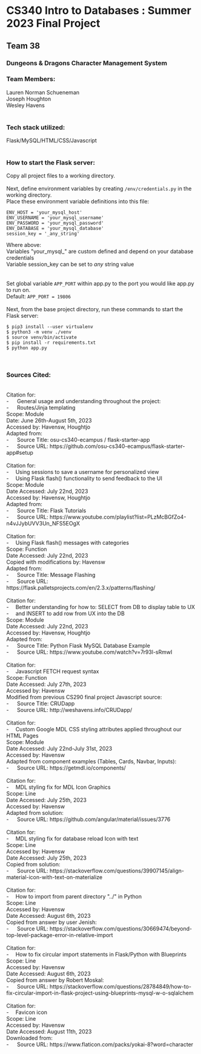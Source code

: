 # CS340 Intro to Databases : Summer 2023 Final Project
## Team 38
### Dungeons & Dragons Character Management System

### Team Members:<br>
Lauren Norman Schueneman<br>
Joseph Houghton<br>
Wesley Havens<br><br>

### Tech stack utilized:<br>
Flask/MySQL/HTML/CSS/Javascript<br><br>

### How to start the Flask server:<br>

Copy all project files to a working directory.
<br><br>
Next, define environment variables by creating ```/env/credentials.py``` in the working directory.<br>
Place these environment variable definitions into this file:<br>
```
ENV_HOST = 'your_mysql_host'
ENV_USERNAME = 'your_mysql_username'
ENV_PASSWORD = 'your_mysql_password'
ENV_DATABASE = 'your_mysql_database'
session_key = '_any_string'
```
Where above:<br>
Variables "your_mysql_" are custom defined and depend on your database credentials<br>
Variable session_key can be set to <i>any</i> string value<br>
<br>
<br>
Set global variable ```APP_PORT``` within app.py to the port you would like app.py to run on.
<br>
Default: ```APP_PORT = 19806```
<br>
<br>
Next, from the base project directory, run these commands to start the Flask server:
```
$ pip3 install --user virtualenv
$ python3 -m venv ./venv
$ source venv/bin/activate
$ pip install -r requirements.txt
$ python app.py
```
<br>

### Sources Cited:
<br>
Citation for:<br>
- &emsp; General usage and understanding throughout the project:<br>
- &emsp; Routes/Jinja templating<br>
Scope: Module<br>
Date: June 26th-August 5th, 2023<br>
Accessed by: Havensw, Houghtjo<br>
Adapted from:<br>
- &emsp; Source Title: osu-cs340-ecampus / flask-starter-app<br>
- &emsp; Source URL: https://github.com/osu-cs340-ecampus/flask-starter-app#setup
<br>
<br>
Citation for:<br>
- &emsp;Using sessions to save a username for personalized view<br>
- &emsp;Using Flask flash() functionality to send feedback to the UI<br>
Scope: Module<br>
Date Accessed: July 22nd, 2023<br>
Accessed by: Havensw, Houghtjo<br>
Adapted from:<br>
- &emsp; Source Title: Flask Tutorials<br>
- &emsp; Source URL: https://www.youtube.com/playlist?list=PLzMcBGfZo4-n4vJJybUVV3Un_NFS5EOgX
<br>
<br>
Citation for:<br>
- &emsp;Using Flask flash() messages with categories<br>
Scope: Function<br>
Date Accessed: July 22nd, 2023<br>
Copied with modifications by: Havensw<br>
Adapted from:<br>
- &emsp; Source Title: Message Flashing<br>
- &emsp; Source URL: https://flask.palletsprojects.com/en/2.3.x/patterns/flashing/
<br>
<br>
Citation for:<br>
- &emsp;Better understanding for how to: SELECT from DB to display table to UX<br>
- &emsp;and INSERT to add row from UX into the DB<br>
Scope: Module<br>
Date Accessed: July 22nd, 2023<br>
Accessed by: Havensw, Houghtjo<br>
Adapted from:<br>
- &emsp; Source Title: Python Flask MySQL Database Example<br>
- &emsp; Source URL: https://www.youtube.com/watch?v=7r93l-sRmwI
<br>
<br>
Citation for:<br>
- &emsp;Javascript FETCH request syntax<br>
Scope: Function<br>
Date Accessed: July 27th, 2023<br>
Accessed by: Havensw<br>
Modified from previous CS290 final project Javascript source:<br>
- &emsp; Source Title: CRUDapp<br>
- &emsp; Source URL: http://weshavens.info/CRUDapp/
<br>
<br>
Citation for:<br>
- &emsp;Custom Google MDL CSS styling attributes applied throughout our HTML Pages<br>
Scope: Module<br>
Date Accessed: July 22nd-July 31st, 2023<br>
Accessed by: Havensw<br>
Adapted from component examples (Tables, Cards, Navbar, Inputs):<br>
- &emsp; Source URL: https://getmdl.io/components/
<br>
<br>
Citation for:<br>
- &emsp;MDL styling fix for MDL Icon Graphics<br>
Scope: Line<br>
Date Accessed: July 25th, 2023<br>
Accessed by: Havensw<br>
Adapted from solution:<br>
- &emsp; Source URL: https://github.com/angular/material/issues/3776
<br>
<br>
Citation for:<br>
- &emsp;MDL styling fix for database reload Icon with text<br>
Scope: Line<br>
Accessed by: Havensw<br>
Date Accessed: July 25th, 2023<br>
Copied from solution:<br>
- &emsp; Source URL: https://stackoverflow.com/questions/39907145/align-material-icon-with-text-on-materialize
<br>
<br>
Citation for:<br>
- &emsp;How to import from parent directory "../" in Python<br>
Scope: Line<br>
Accessed by: Havensw<br>
Date Accessed: August 6th, 2023<br>
Copied from answer by user Jenish:<br>
- &emsp; Source URL: https://stackoverflow.com/questions/30669474/beyond-top-level-package-error-in-relative-import
<br>
<br>
Citation for:<br>
- &emsp;How to fix circular import statements in Flask/Python with Blueprints<br>
Scope: Line<br>
Accessed by: Havensw<br>
Date Accessed: August 6th, 2023<br>
Copied from answer by Robert Moskal:<br>
- &emsp; Source URL: https://stackoverflow.com/questions/28784849/how-to-fix-circular-import-in-flask-project-using-blueprints-mysql-w-o-sqlalchem
<br>
<br>
Citation for:<br>
- &emsp;Favicon icon<br>
Scope: Line<br>
Accessed by: Havensw<br>
Date Accessed: August 11th, 2023<br>
Downloaded from:<br>
- &emsp; Source URL: https://www.flaticon.com/packs/yokai-8?word=character
